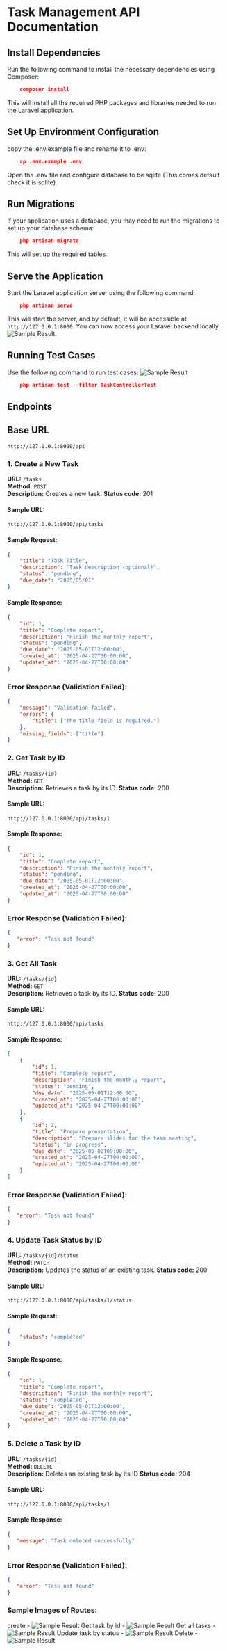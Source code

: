 # Task Management API Documentation

## Install Dependencies
Run the following command to install the necessary dependencies using Composer:

```json
    composer install
```
This will install all the required PHP packages and libraries needed to run the Laravel application.

## Set Up Environment Configuration
copy the .env.example file and rename it to .env:

```json
    cp .env.example .env
```

Open the .env file and configure database to be sqlite (This comes default check it is sqlite).


## Run Migrations
If your application uses a database, you may need to run the migrations to set up your database schema:

```json
    php artisan migrate
```
This will set up the required tables.

## Serve the Application
Start the Laravel application server using the following command:

```json
    php artisan serve
```

This will start the server, and by default, it will be accessible at ```http://127.0.0.1:8000```. You can now access your Laravel backend locally ![Sample Result](/hmcts/public/images/runningApplication.png).

## Running Test Cases
Use the following command to run test cases: ![Sample Result](/hmcts/public/images/testCases.png)

```json
    php artisan test --filter TaskControllerTest
```


## Endpoints

## Base URL

```http://127.0.0.1:8000/api```


### 1. **Create a New Task**

**URL:** `/tasks`  
**Method:** `POST`  
**Description:** Creates a new task.
**Status code:** 201

#### Sample URL:
```http://127.0.0.1:8000/api/tasks```

#### Sample Request:
```json
{
    "title": "Task Title",
    "description": "Task description (optional)",
    "status": "pending",
    "due_date": "2025/05/01"
}
```

#### Sample Response:

```json
{
    "id": 1,
    "title": "Complete report",
    "description": "Finish the monthly report",
    "status": "pending",
    "due_date": "2025-05-01T12:00:00",
    "created_at": "2025-04-27T00:00:00",
    "updated_at": "2025-04-27T00:00:00"
}
```

### Error Response (Validation Failed):

```json
{
    "message": "Validation failed",
    "errors": {
        "title": ["The title field is required."]
    },
    "missing_fields": ["title"]
}
```

### 2. **Get Task by ID**

**URL:** `/tasks/{id}`  
**Method:** `GET`  
**Description:** Retrieves a task by its ID.
**Status code:** 200

#### Sample URL:
```http://127.0.0.1:8000/api/tasks/1```

#### Sample Response:

```json
{
    "id": 1,
    "title": "Complete report",
    "description": "Finish the monthly report",
    "status": "pending",
    "due_date": "2025-05-01T12:00:00",
    "created_at": "2025-04-27T00:00:00",
    "updated_at": "2025-04-27T00:00:00"
}
```

### Error Response (Validation Failed):

```json
{
   "error": "Task not found"
}
```

### 3. **Get All Task**

**URL:** `/tasks/{id}`  
**Method:** `GET`  
**Description:** Retrieves a task by its ID.
**Status code:** 200

#### Sample URL:
```http://127.0.0.1:8000/api/tasks```

#### Sample Response:

```json
[
    {
        "id": 1,
        "title": "Complete report",
        "description": "Finish the monthly report",
        "status": "pending",
        "due_date": "2025-05-01T12:00:00",
        "created_at": "2025-04-27T00:00:00",
        "updated_at": "2025-04-27T00:00:00"
    },
    {
        "id": 2,
        "title": "Prepare presentation",
        "description": "Prepare slides for the team meeting",
        "status": "in progress",
        "due_date": "2025-05-02T09:00:00",
        "created_at": "2025-04-27T00:00:00",
        "updated_at": "2025-04-27T00:00:00"
    }
]
```

### Error Response (Validation Failed):

```json
{
   "error": "Task not found"
}
```

### 4. **Update Task Status by ID**

**URL:** `/tasks/{id}/status`  
**Method:** `PATCH`  
**Description:** Updates the status of an existing task.
**Status code:** 200

#### Sample URL:
```http://127.0.0.1:8000/api/tasks/1/status```

#### Sample Request:
```json
{
    "status": "completed"
}
```

#### Sample Response:

```json
{
    "id": 1,
    "title": "Complete report",
    "description": "Finish the monthly report",
    "status": "completed",
    "due_date": "2025-05-01T12:00:00",
    "created_at": "2025-04-27T00:00:00",
    "updated_at": "2025-04-27T00:00:00"
}
```

### 5. **Delete a Task by ID**

**URL:** `/tasks/{id}`  
**Method:** `DELETE`  
**Description:** Deletes an existing task by its ID
**Status code:** 204

#### Sample URL:
```http://127.0.0.1:8000/api/tasks/1```

#### Sample Response:

```json
{
   "message": "Task deleted successfully"
}
```

### Error Response (Validation Failed):

```json
{
   "error": "Task not found"
}
```

### Sample Images of Routes:
create - ![Sample Result](/hmcts/public/images/createTask.png)
Get task by id - ![Sample Result](/hmcts/public/images/getSingleTask.png)
Get all tasks - ![Sample Result](/hmcts/public/images/getAllTask.png)
Update task by status - ![Sample Result](/hmcts/public/images/updateTaskByStatus.png)
Delete - ![Sample Result](/hmcts/public/images/deleteTask.png)